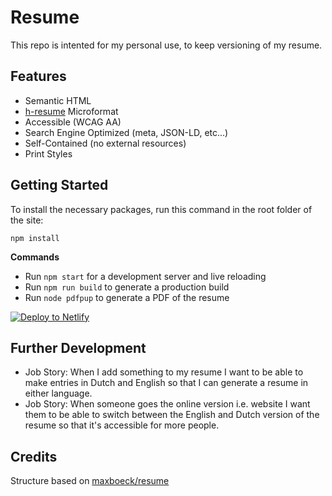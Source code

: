 # Resume

This repo is intented for my personal use, to keep versioning of my resume.

## Features

* Semantic HTML
* [h-resume](http://microformats.org/wiki/h-resume) Microformat
* Accessible (WCAG AA) 
* Search Engine Optimized (meta, JSON-LD, etc...)
* Self-Contained (no external resources)
* Print Styles

## Getting Started

To install the necessary packages, run this command in the root folder of the site:

```
npm install
```

__Commands__  

* Run `npm start` for a development server and live reloading
* Run `npm run build` to generate a production build
* Run `node pdfpup` to generate a PDF of the resume

[![Deploy to Netlify](https://www.netlify.com/img/deploy/button.svg)](https://app.netlify.com/start/deploy?repository=https://github.com/glgoose/resume) 


## Further Development
* Job Story: When I add something to my resume I want to be able to make entries in Dutch and English so that I can generate a resume in either language.
* Job Story: When someone goes the online version i.e. website I want them to be able to switch between the English and Dutch version of the resume so that it's accessible for more people.

## Credits

Structure based on [maxboeck/resume](https://github.com/maxboeck/resume)
